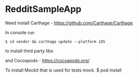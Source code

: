 # RedditSampleApp

Need install Carthage - https://github.com/Carthage/Carthage

In console run 
    
    $ cd vendor && carthage update --platform iOS 
to install third party libs 

and Cocoapods - https://cocoapods.org/

To install Mockit that is used for tests mock.
 $ pod install